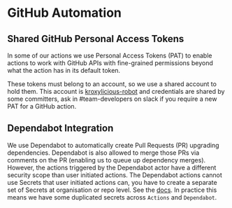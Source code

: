 # GitHub Automation

## Shared GitHub Personal Access Tokens

In some of our actions we use Personal Access Tokens (PAT) to enable actions
to work with GitHub APIs with fine-grained permissions beyond what the action
has in its default token.

These tokens must belong to an account, so we use a shared account to hold them. This account
is [kroxylicious-robot](https://github.com/kroxylicious-robot) and credentials are shared by some committers, ask in
#team-developers
on slack if you require a new PAT for a GitHub action.

## Dependabot Integration

We use Dependabot to automatically create Pull Requests (PR) upgrading dependencies. Dependabot is also allowed to merge
those PRs via comments on the PR (enabling us to queue up dependency merges). However, the actions triggered by the
Dependabot actor have a different security scope than user initiated actions. The Dependabot actions cannot use Secrets
that user initiated actions can, you have to create a separate set of Secrets at organisation or repo level. See the
[docs](https://docs.github.com/en/code-security/dependabot/working-with-dependabot/configuring-access-to-private-registries-for-dependabot).
In practice this means we have some duplicated secrets across `Actions` and `Dependabot`.
